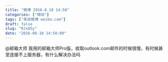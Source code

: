 ```yaml
---
title: "微博 2016.8.10 14:58"
categories: ["嘀咕"]
tags: ["来自微博 weibo.com"]
draft: false
slug: "RJs05y"
date: "2016-08-10 14:58:00"
---
```


<p>@邮箱大师 我用的邮箱大师Pro版，收取outlook.com邮件的时候很慢，有时候甚至连接不上服务器，有什么解决办法吗 ​​​​</p>
